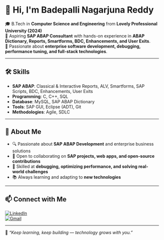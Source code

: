 # 👋 Hi, I'm Badepalli Nagarjuna Reddy  

🎓 B.Tech in **Computer Science and Engineering** from **Lovely Professional University (2024)**  
💼 Aspiring **SAP ABAP Consultant** with hands-on experience in **ABAP Dictionary, Reports, Smartforms, BDC, Enhancements, and User Exits**.  
🚀 Passionate about **enterprise software development, debugging, performance tuning, and full-stack technologies**.  

---

## 🛠️ Skills  

- **SAP ABAP**: Classical & Interactive Reports, ALV, Smartforms, SAP Scripts, BDC, Enhancements, User Exits  
- **Programming**: C, C++, SQL  
- **Database**: MySQL, SAP ABAP Dictionary  
- **Tools**: SAP GUI, Eclipse (ADT), Git  
- **Methodologies**: Agile, SDLC  

---
## 🌟 About Me  

- 🔍 Passionate about **SAP ABAP Development** and enterprise business solutions  
- 🤝 Open to collaborating on **SAP projects, web apps, and open-source contributions**  
- 🧠 Skilled at **debugging, optimizing performance, and solving real-world challenges**  
- 📚 Always learning and adapting to **new technologies**  

---

## 📫 Connect with Me  

[![LinkedIn](https://img.shields.io/badge/LinkedIn-Badepalli%20Nagarjuna%20Reddy-blue?style=flat-square&logo=linkedin)](https://www.linkedin.com/in/nagarjuna-reddy-badepalli/)  
[![Gmail](https://img.shields.io/badge/Email-nagarjunar321%40gmail.com-red?style=flat-square&logo=gmail)](mailto:nagarjunar321@gmail.com)  

---

💬 *“Keep learning, keep building — technology grows with you.”*  
